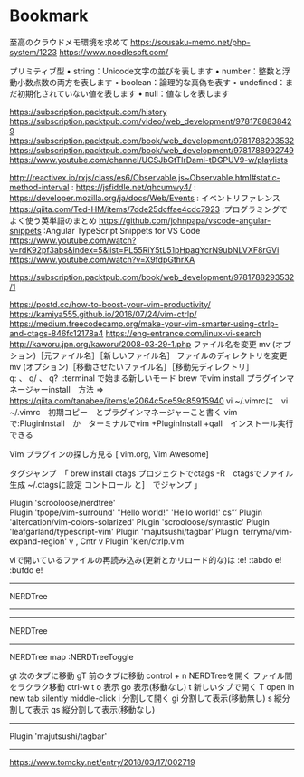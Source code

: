 # Bookmark
至高のクラウドメモ環境を求めて
https://sousaku-memo.net/php-system/1223
https://www.noodlesoft.com/

プリミティブ型
 •	string：Unicode文字の並びを表します
 •	number：整数と浮動小数点数の両方を表します
 •	boolean：論理的な真偽を表す
 •	undefined：まだ初期化されていない値を表します
 •	null：値なしを表します

https://subscription.packtpub.com/history
https://subscription.packtpub.com/video/web_development/9781788838429
https://subscription.packtpub.com/book/web_development/9781788293532
https://subscription.packtpub.com/book/web_development/9781788992749
https://www.youtube.com/channel/UCSJbGtTlrDami-tDGPUV9-w/playlists

http://reactivex.io/rxjs/class/es6/Observable.js~Observable.html#static-method-interval : 
https://jsfiddle.net/qhcumwy4/ : 
https://developer.mozilla.org/ja/docs/Web/Events : イベントリファレンス
https://qiita.com/Ted-HM/items/7dde25dcffae4cdc7923 :プログラミングでよく使う英単語のまとめ
https://github.com/johnpapa/vscode-angular-snippets :Angular TypeScript Snippets for VS Code
https://www.youtube.com/watch?v=rdK92pf3abs&index=5&list=PL55RiY5tL51pHpagYcrN9ubNLVXF8rGVi
https://www.youtube.com/watch?v=X9fdpGthrXA

https://subscription.packtpub.com/book/web_development/9781788293532/1

https://postd.cc/how-to-boost-your-vim-productivity/
https://kamiya555.github.io/2016/07/24/vim-ctrlp/
https://medium.freecodecamp.org/make-your-vim-smarter-using-ctrlp-and-ctags-846fc12178a4
https://eng-entrance.com/linux-vi-search
http://kaworu.jpn.org/kaworu/2008-03-29-1.php
ファイル名を変更 mv (オプション)［元ファイル名］［新しいファイル名］
ファイルのディレクトリを変更 mv (オプション)［移動させたいファイル名］［移動先ディレクトリ］
q: 、 q/ 、 q? 
:terminal で始まる新しいモード
brew でvim install
プラグインマネージャーinstall　方法 => https://qiita.com/tanabee/items/e2064c5ce59c85915940
vi ~/.vimrcに　vi ~/.vimrc　初期コピー　とプラグインマネージャーこと書く
vim で:PluginInstall　か　ターミナルでvim +PluginInstall +qall　インストール実行できる

Vim プラグインの探し方見る
[ vim.org, Vim Awesome]

タグジャンプ　「
brew install ctags
プロジェクトでctags -R　ctagsでファイル生成
~/.ctagsに設定
コントロール と]　でジャンプ
」

Plugin 'scrooloose/nerdtree'  
Plugin 'tpope/vim-surround'   "Hello world!"  'Hello world!'  cs”’
Plugin 'altercation/vim-colors-solarized'
Plugin 'scrooloose/syntastic'
Plugin 'leafgarland/typescript-vim'
Plugin 'majutsushi/tagbar'
Plugin 'terryma/vim-expand-region'    v   ,  Cntr v
Plugin 'kien/ctrlp.vim'

viで開いているファイルの再読み込み(更新とかリロード的な)は
:e!
:tabdo e!
:bufdo e!
*****************************************
  NERDTree
*****************************************



*****************************************
  NERDTree
*****************************************

NERDTree
map <C-n> :NERDTreeToggle<CR>

gt
次のタブに移動
gT
前のタブに移動
control + n
NERDTreeを開く
ファイル間をラクラク移動
ctrl-w t
o
表示
go
表示(移動なし)
t
新しいタブで開く
T
open in new tab silently middle-click
i
分割して開く
gi
分割して表示(移動無し)
s
縦分割して表示
gs
縦分割して表示(移動なし)

*****************************************
  Plugin 'majutsushi/tagbar'
*****************************************
https://www.tomcky.net/entry/2018/03/17/002719

